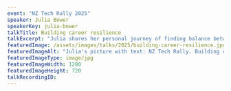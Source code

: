 ```yaml
---
event: "NZ Tech Rally 2025"
speaker: Julia Bower
speakerKey: julia-bower
talkTitle: Building career resilience
talkExcerpt: "Julia shares her personal journey of finding balance between professional and personal life while working full time and co-founding a startup. This talk covers the importance of recognising personal limits, making strategic career choices, and the growing role of Fractional work in achieving resilience and fulfilment."
featuredImage: /assets/images/talks/2025/building-career-resilience.jpg
featuredImageAlt: "Julia's picture with text: NZ Tech Rally. Building career resilience. A talk by Julia Bower, Co-Founder @ The Fractional Directory & Engineer @ Serko"
featuredImageType: image/jpg
featuredImageWidth: 1280
featuredImageHeight: 720
talkRecordingID:
---
```

